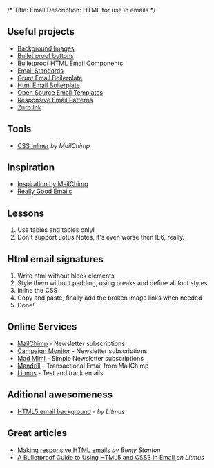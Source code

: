 /*
Title: Email
Description: HTML for use in emails
*/


## Useful projects

* [Background Images](http://backgrounds.cm/)
* [Bullet proof buttons](http://buttons.cm/)
* [Bulletproof HTML Email Components](https://www.sendwithus.com/resources/bulletproof-html-email-components)
* [Email Standards](http://www.email-standards.org/)
* [Grunt Email Boilerplate](https://github.com/dwightjack/grunt-email-boilerplate)
* [Html Email Boilerplate](http://htmlemailboilerplate.com/)
* [Open Source Email Templates](https://www.sendwithus.com/resources/templates)
* [Responsive Email Patterns](http://responsiveemailpatterns.com/)
* [Zurb Ink](http://zurb.com/ink/)


## Tools

* [CSS Inliner](http://beaker.mailchimp.com/inline-css) *by MailChimp*


## Inspiration

* [Inspiration by MailChimp](http://inspiration.mailchimp.com/)
* [Really Good Emails](http://reallygoodemails.com/)


## Lessons

1. Use tables and tables only!
2. Don't support Lotus Notes, it's even worse then IE6, really.


## Html email signatures

1. Write html without block elements
2. Style them without padding, using breaks and define all font styles
3. Inline the CSS
4. Copy and paste, finally add the broken image links when needed
5. Done!


## Online Services

* [MailChimp](http://mailchimp.com/) - Newsletter subscriptions
* [Campaign Monitor](http://www.campaignmonitor.com/) - Newsletter subscriptions
* [Mad Mimi](https://madmimi.com/) - Simple Newsletter subscriptions
* [Mandrill](http://mandrill.com/) - Transactional Email from MailChimp
* [Litmus](https://litmus.com/) - Test and track emails


## Aditional awesomeness

* [HTML5 email background](https://litmus.com/blog/how-to-code-html5-video-background-in-email) - *by Litmus*


## Great articles

* [Making responsive HTML emails](http://www.benjystanton.co.uk/blog/making-responsive-html-emails/) *by Benjy Stanton*
* [A Bulletproof Guide to Using HTML5 and CSS3 in Email ](https://litmus.com/blog/a-bulletproof-guide-to-using-html5-and-css3-in-email) *on Litmus*

